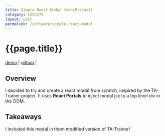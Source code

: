 ```yaml
---
title: Simple React Modal (miniProject)
category: CISC275
layout: post
permalink: /software/simple-react-modal
---
```

# {{page.title}}
[demo](https://amanikiruga.github.io/simple-modal-react/) | 
[github](https://github.com/amanikiruga/simple-modal-react) | 

## Overview
I decided to try and create a react modal from scratch, inspired by the TA-Trainer project. It uses **React Portals** to *inject* modal jsx to a top level div in the DOM. 

## Takeaways
I included this modal in them modified version of TA-Trainer!